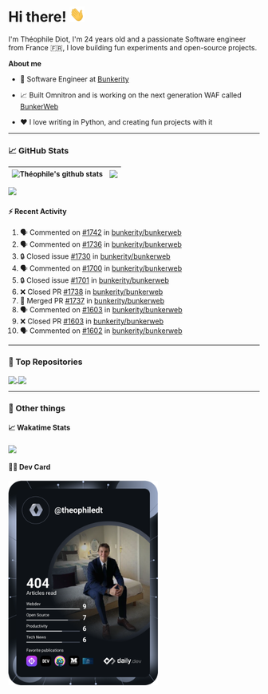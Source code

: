 # Hi there! <img src="./wave.gif" width="30px" height="30px" />

I'm Théophile Diot, I'm 24 years old and a passionate Software engineer from France 🇫🇷, I love building fun experiments and open-source projects.

**About me**

- 💼 Software Engineer at [Bunkerity](https://www.bunkerity.com/)

- 📈 Built Omnitron and is working on the next generation WAF called [BunkerWeb](https://www.bunkerweb.io)

- ❤️ I love writing in Python, and creating fun projects with it

---

### 📈 GitHub Stats

| <img align="center" src="https://github-readme-stats.vercel.app/api?username=TheophileDiot&show_icons=true&include_all_commits=true&theme=algolia&hide_border=true&rank_icon=github" alt="Théophile's github stats" /> | <img align="center" src="https://github-readme-stats.vercel.app/api/top-langs/?username=TheophileDiot&layout=compact&theme=algolia&hide_border=true" /> |
| ---------------------------------------------------------------------------------------------------------------------------------------------------------------------------------------------------------------------- | ------------------------------------------------------------------------------------------------------------------------------------------------------- |

![](https://github-readme-activity-graph.vercel.app/graph?username=TheophileDiot&theme=tokyo-night)

#### :zap: Recent Activity

<!--START_SECTION:activity-->
1. 🗣 Commented on [#1742](https://github.com/bunkerity/bunkerweb/issues/1742#issuecomment-2497265201) in [bunkerity/bunkerweb](https://github.com/bunkerity/bunkerweb)
2. 🗣 Commented on [#1736](https://github.com/bunkerity/bunkerweb/issues/1736#issuecomment-2497254644) in [bunkerity/bunkerweb](https://github.com/bunkerity/bunkerweb)
3. 🔒 Closed issue [#1730](https://github.com/bunkerity/bunkerweb/issues/1730) in [bunkerity/bunkerweb](https://github.com/bunkerity/bunkerweb)
4. 🗣 Commented on [#1700](https://github.com/bunkerity/bunkerweb/issues/1700#issuecomment-2497237223) in [bunkerity/bunkerweb](https://github.com/bunkerity/bunkerweb)
5. 🔒 Closed issue [#1701](https://github.com/bunkerity/bunkerweb/issues/1701) in [bunkerity/bunkerweb](https://github.com/bunkerity/bunkerweb)
6. ❌ Closed PR [#1738](https://github.com/bunkerity/bunkerweb/pull/1738) in [bunkerity/bunkerweb](https://github.com/bunkerity/bunkerweb)
7. 🎉 Merged PR [#1737](https://github.com/bunkerity/bunkerweb/pull/1737) in [bunkerity/bunkerweb](https://github.com/bunkerity/bunkerweb)
8. 🗣 Commented on [#1603](https://github.com/bunkerity/bunkerweb/pull/1603#issuecomment-2488350874) in [bunkerity/bunkerweb](https://github.com/bunkerity/bunkerweb)
9. ❌ Closed PR [#1603](https://github.com/bunkerity/bunkerweb/pull/1603) in [bunkerity/bunkerweb](https://github.com/bunkerity/bunkerweb)
10. 🗣 Commented on [#1602](https://github.com/bunkerity/bunkerweb/pull/1602#issuecomment-2488350541) in [bunkerity/bunkerweb](https://github.com/bunkerity/bunkerweb)
<!--END_SECTION:activity-->

---

### 🔧 Top Repositories

<a href="https://github.com/bunkerity/bunkerweb">
  <img align="center" src="https://github-readme-stats.vercel.app/api/pin/?username=Bunkerity&repo=bunkerweb&theme=algolia" />
</a>
<a href="https://github.com/TheophileDiot/Omnitron">
  <img align="center" src="https://github-readme-stats.vercel.app/api/pin/?username=TheophileDiot&repo=Omnitron&theme=algolia" />
</a>

---

### 🎉 Other things

#### 📈 Wakatime Stats

<a href="https://wakatime.com/@theophile_bunkerity">
  <img align="center" src="https://github-readme-stats.vercel.app/api/wakatime?username=3aa5ce41-c253-43d9-8441-a721e446a45f&layout=compact&theme=algolia" />
</a>

#### 👨‍💻 Dev Card

<a href="https://app.daily.dev/TheophileDt">
  <img src="./devcard.svg" width="300" alt="Théophile Diot's Dev Card"/>
</a>

